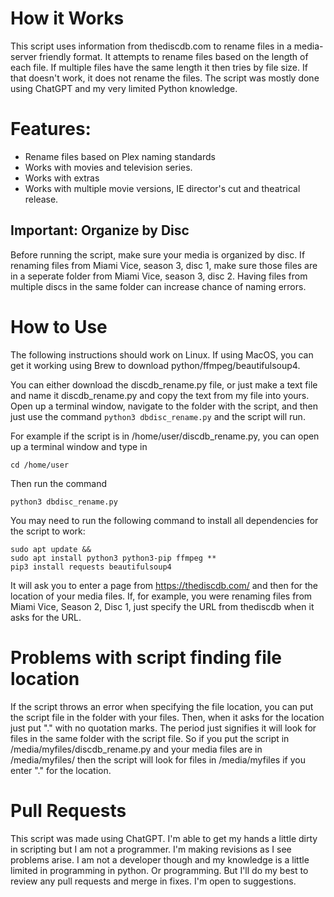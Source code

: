 # How it Works
This script uses information from thediscdb.com to rename files in a media-server friendly format. It attempts to rename files based on the length of each file. If multiple files have the same length it then tries by file size. If that doesn't work, it does not rename the files. The script was mostly done using ChatGPT and my very limited Python knowledge.

# Features:
* Rename files based on Plex naming standards
* Works with movies and television series.
* Works with extras
* Works with multiple movie versions, IE director's cut and theatrical release.

## Important: Organize by Disc
Before running the script, make sure your media is organized by disc. If renaming files from Miami Vice, season 3, disc 1, make sure those files are in a seperate folder from Miami Vice, season 3, disc 2. Having files from multiple discs in the same folder can increase chance of naming errors.

# How to Use
The following instructions should work on Linux. If using MacOS, you can get it working using Brew to download python/ffmpeg/beautifulsoup4.

You can either download the discdb_rename.py file, or just make a text file and name it discdb_rename.py and copy the text from my file into yours. Open up a terminal window, navigate to the folder with the script, and then just use the command ```python3 dbdisc_rename.py``` and the script will run. 

For example if the script is in /home/user/discdb_rename.py, you can open up a terminal window and type in 

```
cd /home/user
```

Then run the command

```
python3 dbdisc_rename.py
```

You may need to run the following command to install all dependencies for the script to work:

```
sudo apt update &&
sudo apt install python3 python3-pip ffmpeg **
pip3 install requests beautifulsoup4
```

It will ask you to enter a page from https://thediscdb.com/ and then for the location of your media files. If, for example, you were renaming files from Miami Vice, Season 2, Disc 1, just specify the URL from thediscdb when it asks for the URL.

# Problems with script finding file location
If the script throws an error when specifying the file location, you can put the script file in the folder with your files. Then, when it asks for the location just put "." with no quotation marks. The period just signifies it will look for files in the same folder with the script file. So if you put the script in /media/myfiles/discdb_rename.py and your media files are in /media/myfiles/ then the script will look for files in /media/myfiles if you enter "." for the location.

# Pull Requests
This script was made using ChatGPT. I'm able to get my hands a little dirty in scripting but I am not a programmer. I'm making revisions as I see problems arise. I am not a developer though and my knowledge is a little limited in programming in python. Or programming. But I'll do my best to review any pull requests and merge in fixes. I'm open to suggestions.
